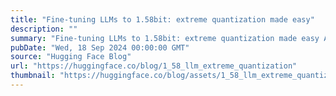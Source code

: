 ```yaml
---
title: "Fine-tuning LLMs to 1.58bit: extreme quantization made easy"
description: ""
summary: "Fine-tuning LLMs to 1.58bit: extreme quantization made easy As Large Language Models (LLMs) grow in ..."
pubDate: "Wed, 18 Sep 2024 00:00:00 GMT"
source: "Hugging Face Blog"
url: "https://huggingface.co/blog/1_58_llm_extreme_quantization"
thumbnail: "https://huggingface.co/blog/assets/1_58_llm_extreme_quantization/thumbnail.png"
---
```


